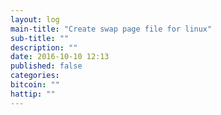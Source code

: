 ```yaml
---
layout: log
main-title: "Create swap page file for linux"
sub-title: ""
description: ""
date: 2016-10-10 12:13
published: false
categories: 
bitcoin: ""
hattip: "" 
---
```

